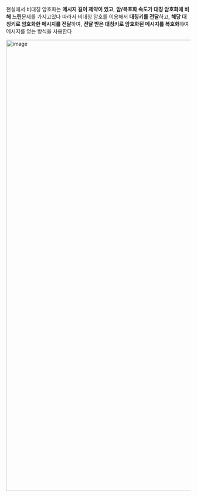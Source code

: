 현실에서 비대칭 암호화는 **메시지 길이 제약이 있고**, **암/복호화 속도가 대칭 암호화에 비해 느린**문제를 가지고있다
따라서 비대칭 암호를 이용해서 **대칭키를 전달**하고, **해당 대칭키로 암호화한 메시지를 전달**하여, **전달 받은 대칭키로 암호화된 메시지를 복호화**햐여 메시지를 얻는 방식을 사용한다

<img width="1227" alt="image" src="https://github.com/dik654/cryptography/assets/33992354/f059e30e-822f-4891-b235-8919694670f2">
